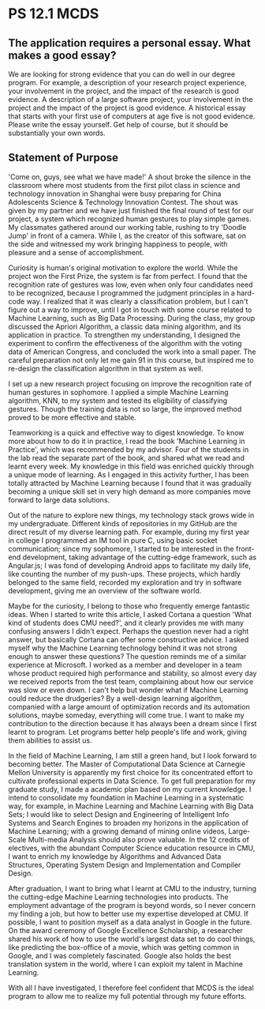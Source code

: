 # PS 12.1 MCDS## The application requires a personal essay. What makes a good essay?We are looking for strong evidence that you can do well in our degree program. For example, a description of your research project experience, your involvement in the project, and the impact of the research is good evidence. A description of a large software project, your involvement in the project and the impact of the project is good evidence. A historical essay that starts with your first use of computers at age five is not good evidence. Please write the essay yourself. Get help of course, but it should be substantially your own words.## Statement of Purpose'Come on, guys, see what we have made!' A shout broke the silence in the classroom where most students from the first pilot class in science and technology innovation in Shanghai were busy preparing for China Adolescents Science & Technology Innovation Contest. The shout was given by my partner and we have just finished the final round of test for our project, a system which recognized human gestures to play simple games. My classmates gathered around our working table, rushing to try 'Doodle Jump' in front of a camera. While I, as the creator of this software, sat on the side and witnessed my work bringing happiness to people, with pleasure and a sense of accomplishment.Curiosity is human's original motivation to explore the world. While the project won the First Prize, the system is far from perfect. I found that the recognition rate of gestures was low, even when only four candidates need to be recognized, because I programmed the judgment principles in a hard-code way. I realized that it was clearly a classification problem, but I can't figure out a way to improve, until I got in touch with some course related to Machine Learning, such as Big Data Processing. During the class, my group discussed the Apriori Algorithm, a classic data mining algorithm, and its application in practice. To strengthen my understanding, I designed the experiment to confirm the effectiveness of the algorithm with the voting data of American Congress, and concluded the work into a small paper. The careful preparation not only let me gain 91 in this course, but inspired me to re-design the classification algorithm in that system as well. I set up a new research project focusing on improve the recognition rate of human gestures in sophomore. I applied a simple Machine Learning algorithm, KNN, to my system and tested its eligibility of classifying gestures. Though the training data is not so large, the improved method proved to be more effective and stable. 
Teamworking is a quick and effective way to digest knowledge. To know more about how to do it in practice, I read the book 'Machine Learning in Practice', which was recommended by my advisor. Four of the students in the lab read the separate part of the book, and shared what we read and learnt every week. My knowledge in this field was enriched quickly through a unique mode of learning. As I engaged in this activity further, I has been totally attracted by Machine Learning because I found that it was gradually becoming a unique skill set in very high demand as more companies move forward to large data solutions.
Out of the nature to explore new things, my technology stack grows wide in my undergraduate. Different kinds of repositories in my GitHub are the direct result of my diverse learning path. For example, during my first year in college I programmed an IM tool in pure C, using basic socket communication; since my sophomore, I started to be interested in the front-end development, taking advantage of the cutting-edge framework, such as Angular.js; I was fond of developing Android apps to facilitate my daily life, like counting the number of my push-ups. These projects, which hardly belonged to the same field, recorded my exploration and try in software development, giving me an overview of the software world.Maybe for the curiosity, I belong to those who frequently emerge fantastic ideas. When I started to write this article, I asked Cortana a question 'What kind of students does CMU need?', and it clearly provides me with many confusing answers I didn't expect. Perhaps the question never had a right answer, but basically Cortana can offer some constructive advice. I asked myself why the Machine Learning technology behind it was not strong enough to answer these questions? The question reminds me of a similar experience at Microsoft. I worked as a member and developer in a team whose product required high performance and stability, so almost every day we received reports from the test team, complaining about how our service was slow or even down. I can't help but wonder what if Machine Learning could reduce the drudgeries? By a well-design learning algorithm, companied with a large amount of optimization records and its automation solutions, maybe someday, everything will come true. I want to make my contribution to the direction because it has always been a dream since I first learnt to program. Let programs better help people's life and work, giving them abilities to assist us.In the field of Machine Learning, I am still a green hand, but I look forward to becoming better. The Master of Computational Data Science at Carnegie Mellon University is apparently my first choice for its concentrated effort to cultivate professional experts in Data Science. To get full preparation for my graduate study, I made a academic plan based on my current knowledge. I intend to consolidate my foundation in Machine Learning in a systematic way, for example, in Machine Learning and Machine Learning with Big Data Sets; I would like to select Design and Engineering of Intelligent Info Systems and Search Engines to broaden my horizons in the application of Machine Learning; with a growing demand of mining online videos, Large-Scale Multi-media Analysis should also prove valuable. In the 12 credits of electives, with the abundant Computer Science education resource in CMU, I want to enrich my knowledge by Algorithms and Advanced Data Structures, Operating System Design and Implementation and Compiler Design.After graduation, I want to bring what I learnt at CMU to the industry, turning the cutting-edge Machine Learning technologies into products. The employment advantage of the program is beyond words, so I never concern my finding a job, but how to better use my expertise developed at CMU. If possible, I want to position myself as a data analyst in Google in the future. On the award ceremony of Google Excellence Scholarship, a researcher shared his work of how to use the world's largest data set to do cool things, like predicting the box-office of a movie, which was getting common in Google, and I was completely fascinated. Google also holds the best translation system in the world, where I can exploit my talent in Machine Learning.With all I have investigated, I therefore feel confident that MCDS is the ideal program to allow me to realize my full potential through my future efforts.